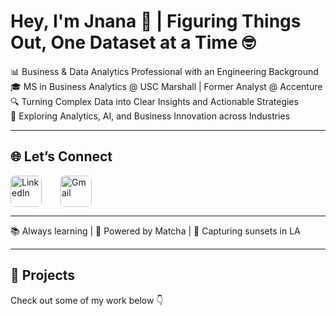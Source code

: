 # Hey, I'm Jnana 👋 | Figuring Things Out, One Dataset at a Time 🤓  

📊 Business & Data Analytics Professional with an Engineering Background  
🎓 MS in Business Analytics @ USC Marshall | Former Analyst @ Accenture  
🔍 Turning Complex Data into Clear Insights and Actionable Strategies  
🌱 Exploring Analytics, AI, and Business Innovation across Industries   

---

<h2>🌐 Let’s Connect</h2>

<div style="display: flex; align-items: center;">

  <!-- LinkedIn -->
  <a href="https://www.linkedin.com/in/jnana-k-p" target="_blank">
    <img src="https://cdn-icons-png.flaticon.com/512/174/174857.png" 
         alt="LinkedIn" width="50" height="50" 
         style="border-radius: 8px; margin-right: 30px;">
  </a>

  <!-- Gmail -->
  <a href="mailto:jnanaakp@gmail.com" target="_blank">
    <img src="https://cdn-icons-png.flaticon.com/512/732/732200.png" 
         alt="Gmail" width="50" height="50" 
         style="border-radius: 8px;">
  </a>

</div>




---

📚 Always learning | 🍵 Powered by Matcha | 📸 Capturing sunsets in LA  

---

## 📌 Projects  
Check out some of my work below 👇  
